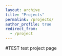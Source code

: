 ```yaml
---
layout: archive
title: "Projects"
permalink: /projects/
author_profile: true
redirect_from: 
  - /project
---
```


#TEST
test project page
